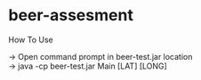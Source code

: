 # beer-assesment
How To Use

-> Open command prompt in beer-test.jar location  
-> java -cp beer-test.jar Main [LAT] [LONG]